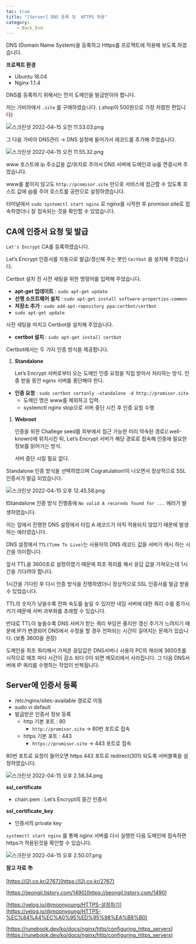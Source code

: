 ```yaml
---
toc: true
title: "[Server] DNS 등록 및  HTTPS 적용"
category:
    - Back_End
---
```


DNS $($Domain Name System)을 등록하고 Https를 프로젝트에 적용해 보도록 하겠습니다.

**프로젝트 환경**

- Ubuntu 18.04
- Nginx 1.1.4

DNS를 등록하기 위해서는 먼저 도메인을 발급받아야 합니다. 

저는 가비아에서 `.site` 를 구매하였습니다. $($.shop이 500원으로 가장 저렴한 편입니다)

![스크린샷 2022-04-15 오전 11.53.03.png](https://i.imgur.com/Mi2hYCI.png)

그 다음 가비아 DNS관리 → DNS 설정에 들어가서 레코드를 추가해 주었습니다.

![스크린샷 2022-04-15 오전 11.55.32.png](https://i.imgur.com/nHBCjCP.png)

www 호스트에 ip 주소값을 값/위치로 주어서 DNS 서버에 도메인과 ip를 연결시켜 주었습니다.

www를 붙이지 않고도 `http://promisor.site` 만으로 서비스에 접근할 수 있도록 호스트 값에 @를 주어 호스트를 공란으로 설정하였습니다.

터미널에서 `sudo systemctl start nginx` 로 nginx를 시작한 후 promisor.site로 접속하였더니 잘 접속되는 것을 확인할 수 있었습니다.

## CA에 인증서 요청 및 발급

`Let's Encrypt` CA를 등록하였습니다.

Let’s Encrypt 인증서를 자동으로 발급/갱신해 주는 봇인 `Certbot` 을 설치해 주었습니다.

Certbot 설치 전 사전 세팅을 위한 명령어를 입력해 주었습니다.

- **apt-get 업데이트** : `sudo apt-get update`
- **선행 소프트웨어 설치** : `sudo apt-get install software-properties-common`
- **저장소 추가** : `sudo add-apt-repository ppa:certbot/certbot`
- `sudo apt-get update`

사전 세팅을 마치고 Certbot을 설치해 주었습니다.

- **certbot 설치** : `sudo apt-get install certbot`

Certbot에서는 두 가지 인증 방식을 제공합니다.

1. **Standalone**
    
    Let’s Encrypt 서버로부터 오는 도메인 인증 요청을 직접 받아서 처리하는 방식. 인증 받을 동안 nginx 서버를 중단해야 한다.
    
- **인증 요청** : `sudo certbot certonly —standalone -d http://promisor.site`
    - 도메인 명은 www를 제외하고 입력.
    - systemctl nginx stop으로 서버 중단 시킨 후 인증 요청 수행
1. **Webroot**
    
    인증을 위한 Challege seed를 외부에서 접근 가능한 미리 약속된 경로$($/.well-known)에 위치시킨 뒤, Let’s Encrypt 서버가 해당 경로로 접속해 인증에 필요한 정보를 읽어가는 방식.
    
    서버 중단 시킬 필요 없다.
    

Standalone 인증 방식을 선택하였으며 Cogratulation!이 나오면서 정상적으로 SSL 인증서가 발급 되었습니다.

![스크린샷 2022-04-15 오후 12.45.58.png](https://i.imgur.com/jpIRItr.png)

❗Standalone 인증 방식 진행중에 `No valid A recoreds found for ...` 에러가 발생하였습니다. 

이는 앞에서 진행한 DNS 설정에서 타입 A 레코드가 아직 적용되지 않았기 때문에 발생하는 에러였습니다.

DNS 설정에서 `TTL(Time To Live)`는 사용자의 DNS 레코드 값을 서버가 캐시 하는 시간을 의미합니다.

앞서 TTL을 3600초로 설정하였기 때문에 최초 쿼리를 해서 응답 값을 가져오는데 1시간을 기다려야 합니다. 

1시간을 기다린 후 다시 인증 방식을 진행하였더니 정상적으로 SSL 인증서를 발급 받을수 있었습니다.

TTL의 숫자가 낮을수록 전파 속도를 높일 수 있지만 네임 서버에 대한 쿼리 수를 증가시키기 때문에 서버 과부화를 초래할 수 있습니다. 

반대로 TTL이 높을수록 DNS 서버가 받는 쿼리 부담은 줄지만 갱신 주기가 느려지기 때문에 IP가 변경되어 DNS에서 수정을 할 경우 전파되는 시간이 길어지는 문제가 있습니다. $($보통 3600을 권장)

도메인을 최초 쿼리해서 가져온 응답값은 DNS서버나 사용자 PC의 캐쉬에 3600초를  시작으로 매초 마다 시간이 감소 되다 0이 되면 메모리에서 사라집니다. 그 다음 DNS서버에 IP 쿼리를 수행하는 작업이 반복됩니다.

## Server에 인증서 등록

- /etc/nginx/sites-available 경로로 이동
- sudo vi default
- 발급받은 인증서 정보 등록
    - http 기본 포트 : 80
        - `http://promisor.site` → 80번 포트로 접속
    - https 기본 포트 : 443
        - `https://promisor.site` → 443 포트로 접속

80번 포트로 요청이 들어오면 https 443 포트로 redirect$($301) 되도록 서버블록을 설정하였습니다.

![스크린샷 2022-04-15 오후 2.58.34.png](https://i.imgur.com/DPWg0nV.png)

**ssl_certificate**

- chain.pem : Let’s Encrypt의 중간 인증서

**ssl_certificate_key**

- 인증서의 private key

`systemctl start nginx` 를 통해 nginx 서버를 다시 실행한 다음 도메인에 접속하면 https가 적용된것을 확인할 수 있습니다.

![스크린샷 2022-04-15 오후 2.50.07.png](https://i.imgur.com/ZFH2bLX.png)

**참고 자료** 📚

[https://l2j.co.kr/2767](https://l2j.co.kr/2767)

[https://jjeongil.tistory.com/1490](https://jjeongil.tistory.com/1490)

[https://velog.io/@moonyoung/HTTPS-설정하기](https://velog.io/@moonyoung/HTTPS-%EC%84%A4%EC%A0%95%ED%95%98%EA%B8%B0)

[https://runebook.dev/ko/docs/nginx/http/configuring_https_servers](https://runebook.dev/ko/docs/nginx/http/configuring_https_servers)